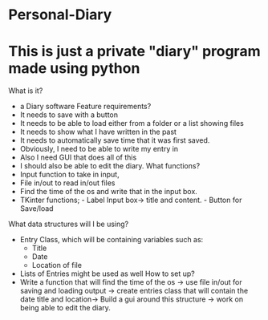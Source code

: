 # Personal-Diary
# This is just a private "diary" program made using python

What is it?
- a Diary software
Feature requirements?
- It needs to save with a button
- It needs to be able to load either from a folder or a list showing files
- It needs to show what I have written in the past
- It needs to automatically save time that it was first saved.
- Obviously, I need to be able to write my entry in
- Also I need GUI that does all of this
- I should also be able to edit the diary.
What functions?
- Input function to take in input,
- File in/out to read in/out files
- Find the time of the os and write that in the input box.
- TKinter functions;
      - Label
      Input box→ title and content.
      - Button for Save/load

What data structures will I be using?
- Entry Class, which will be containing variables such as:
  - Title
  - Date
  - Location of file
- Lists of Entries might be used as well
How to set up?
- Write a function that will find the time of the os ->
  use file in/out for saving and loading output -> create entries class that will contain the date title and location-> Build a gui around this structure -> work on being able to edit the diary.








